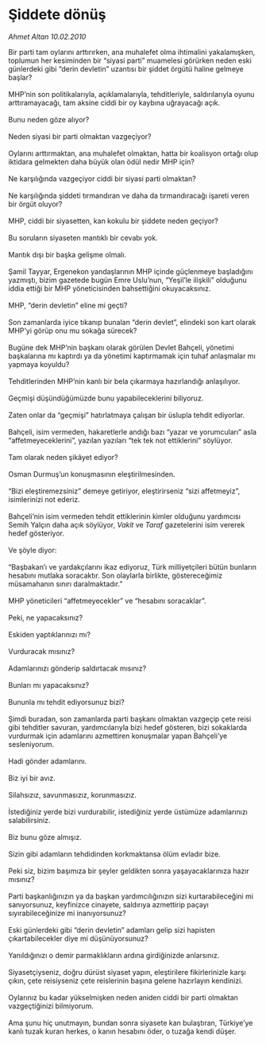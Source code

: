 # Şiddete dönüş

*Ahmet Altan 10.02.2010*

<div class="taraf_structure_2col_1zq">
<div class="margen_n">



 <p>Bir parti tam oylarını arttırırken, ana muhalefet olma ihtimalini yakalamışken, toplumun her kesiminden bir “siyasi parti” muamelesi görürken neden eski günlerdeki gibi “derin devletin” uzantısı bir şiddet örgütü haline gelmeye başlar? <br/><br/>MHP’nin son politikalarıyla, açıklamalarıyla, tehditleriyle, saldırılarıyla oyunu arttıramayacağı, tam aksine ciddi bir oy kaybına uğrayacağı açık. <br/><br/>Bunu neden göze alıyor? <br/><br/>Neden siyasi bir parti olmaktan vazgeçiyor? <br/><br/>Oylarını arttırmaktan, ana muhalefet olmaktan, hatta bir koalisyon ortağı olup iktidara gelmekten daha büyük olan ödül nedir MHP için? <br/><br/>Ne karşılığında vazgeçiyor ciddi bir siyasi parti olmaktan? <br/><br/>Ne karşılığında şiddeti tırmandıran ve daha da tırmandıracağı işareti veren bir örgüt oluyor? <br/><br/>MHP, ciddi bir siyasetten, kan kokulu bir şiddete neden geçiyor? <br/><br/>Bu soruların siyaseten mantıklı bir cevabı yok. <br/><br/>Mantık dışı bir başka gelişme olmalı. <br/><br/>Şamil Tayyar, Ergenekon yandaşlarının MHP içinde güçlenmeye başladığını yazmıştı, bizim gazetede bugün Emre Uslu’nun, “Yeşil’le ilişkili” olduğunu iddia ettiği bir MHP yöneticisinden bahsettiğini okuyacaksınız. <br/><br/>MHP, “derin devletin” eline mi geçti? <br/><br/>Son zamanlarda iyice tıkanıp bunalan “derin devlet”, elindeki son kart olarak MHP’yi görüp onu mu sokağa sürecek? <br/><br/>Bugüne dek MHP’nin başkanı olarak görülen Devlet Bahçeli, yönetimi başkalarına mı kaptırdı ya da yönetimi kaptırmamak için tuhaf anlaşmalar mı yapmaya koyuldu? <br/><br/>Tehditlerinden MHP’nin kanlı bir bela çıkarmaya hazırlandığı anlaşılıyor. <br/><br/>Geçmişi düşündüğümüzde bunu yapabileceklerini biliyoruz. <br/><br/>Zaten onlar da “geçmişi” hatırlatmaya çalışan bir üslupla tehdit ediyorlar. <br/><br/>Bahçeli, isim vermeden, hakaretlerle andığı bazı “yazar ve yorumcuları” asla “affetmeyeceklerini”, yazılan yazıları “tek tek not ettiklerini” söylüyor. <br/><br/>Tam olarak neden şikâyet ediyor? <br/><br/>Osman Durmuş’un konuşmasının eleştirilmesinden. <br/><br/>“Bizi eleştiremezsiniz” demeye getiriyor, eleştirirseniz “sizi affetmeyiz”, isimlerinizi not ederiz. <br/><br/>Bahçeli’nin isim vermeden tehdit ettiklerinin kimler olduğunu yardımcısı Semih Yalçın daha açık söylüyor, <i>Vakit</i> ve <i>Taraf</i> gazetelerini isim vererek hedef gösteriyor. <br/><br/>Ve şöyle diyor: <br/><br/>“Başbakan’ı ve yardakçılarını ikaz ediyoruz, Türk milliyetçileri bütün bunların hesabını mutlaka soracaktır. Son olaylarla birlikte, göstereceğimiz müsamahanın sınırı daralmaktadır.” <br/><br/>MHP yöneticileri “affetmeyecekler” ve “hesabını soracaklar”. <br/><br/>Peki, ne yapacaksınız? <br/><br/>Eskiden yaptıklarınızı mı? <br/><br/>Vurduracak mısınız? <br/><br/>Adamlarınızı gönderip saldırtacak mısınız? <br/><br/>Bunları mı yapacaksınız? <br/><br/>Bununla mı tehdit ediyorsunuz bizi? <br/><br/>Şimdi buradan, son zamanlarda parti başkanı olmaktan vazgeçip çete reisi gibi tehditler savuran, yardımcılarıyla bizi hedef gösteren, bizi sokaklarda vurdurmak için adamlarını azmettiren konuşmalar yapan Bahçeli’ye sesleniyorum. <br/><br/>Hadi gönder adamlarını. <br/><br/>Biz iyi bir avız. <br/><br/>Silahsızız, savunmasızız, korunmasızız. <br/><br/>İstediğiniz yerde bizi vurdurabilir, istediğiniz yerde üstümüze adamlarınızı salabilirsiniz. <br/><br/>Biz bunu göze almışız. <br/><br/>Sizin gibi adamların tehdidinden korkmaktansa ölüm evladır bize. <br/><br/>Peki siz, bizim başımıza bir şeyler geldikten sonra yaşayacaklarınıza hazır mısınız? <br/><br/>Parti başkanlığınızın ya da başkan yardımcılığınızın sizi kurtarabileceğini mi sanıyorsunuz, keyfinizce cinayete, saldırıya azmettirip paçayı sıyırabileceğinize mi inanıyorsunuz? <br/><br/>Eski günlerdeki gibi “derin devletin” adamları gelip sizi hapisten çıkartabilecekler diye mi düşünüyorsunuz? <br/><br/>Yanıldığınızı o demir parmaklıkların ardına girdiğinizde anlarsınız. <br/><br/>Siyasetçiyseniz, doğru dürüst siyaset yapın, eleştirilere fikirlerinizle karşı çıkın, çete reisiyseniz çete reislerinin başına gelene hazırlayın kendinizi. <br/><br/>Oylarınız bu kadar yükselmişken neden aniden ciddi bir parti olmaktan vazgeçtiğinizi bilmiyorum. <br/><br/>Ama şunu hiç unutmayın, bundan sonra siyasete kan bulaştıran, Türkiye’ye kanlı tuzak kuran herkes, o kanın hesabını öder, o tuzağa kendi düşer.</p>
<br/>
<br/>
<br/>



<br/>


<div id="taraf_not">
</div>

</div>


</div>
